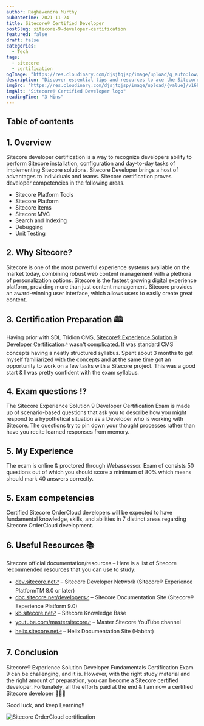 ```yaml
---
author: Raghavendra Murthy
pubDatetime: 2021-11-24
title: Sitecore® Certified Developer
postSlug: sitecore-9-developer-certification
featured: false
draft: false
categories:
  - Tech
tags:
  - sitecore
  - certification
ogImage: "https://res.cloudinary.com/djsjtqjsp/image/upload/q_auto:low/v1687698435/raghavendra-murthy-blog/sitecore-logo_zlgm7b.jpg"
description: "Discover essential tips and resources to ace the Sitecore® 9 Developer certification exam. Level up your skills and boost your career prospects!"
imgSrc: "https://res.cloudinary.com/djsjtqjsp/image/upload/{value}/v1687698435/raghavendra-murthy-blog/sitecore-logo_zlgm7b.jpg"
imgAlt: "Sitecore® Certified Developer logo"
readingTime: "3 Mins"
---
```


## Table of contents

## 1. Overview

Sitecore developer certification is a way to recognize developers ability to perform Sitecore installation, configuration and day-to-day tasks of implementing Sitecore solutions. Sitecore Developer brings a host of advantages to individuals and teams. Sitecore certification proves developer competencies in the following areas.

- Sitecore Platform Tools
- Sitecore Platform
- Sitecore Items
- Sitecore MVC
- Search and Indexing
- Debugging
- Unit Testing

## 2. Why Sitecore?

Sitecore is one of the most powerful experience systems available on the market today, combining robust web content management with a plethora of personalization options. Sitecore is the fastest growing digital experience platform, providing more than just content management. Sitecore provides an award-winning user interface, which allows users to easily create great content.

## 3. Certification Preparation 🕮

Having prior with SDL Tridion CMS, <a href="https://learning.sitecore.com/exam/sitecore-experience-solution-9-developer-certification-1" target="_blank">Sitecore® Experience Solution 9 Developer Certification🡕</a> wasn't complicated. It was standard CMS concepts having a neatly structured syllabus. Spent about 3 months to get myself familiarized with the concepts and at the same time got an opportunity to work on a few tasks with a Sitecore project. This was a good start & I was pretty confident with the exam syllabus.

## 4. Exam questions ⁉️

The Sitecore Experience Solution 9 Developer Certification Exam is made up of scenario-based questions that ask you to describe how you might respond to a hypothetical situation as a Developer who is working with Sitecore. The questions try to pin down your thought processes rather than have you recite learned responses from memory.

## 5. My Experience

The exam is online & proctored through Webassessor. Exam of consists 50 questions out of which you should score a minimum of 80% which means should mark 40 answers correctly.

## 5. Exam competencies

Certified Sitecore OrderCloud developers will be expected to have fundamental knowledge, skills, and abilities in 7 distinct areas regarding Sitecore OrderCloud development.

## 6. Useful Resources 📚

Sitecore official documentation/resources – Here is a list of Sitecore recommended resources that you can use to study:

- <a href="https://dev.sitecore.net" target="_blank">dev.sitecore.net🡕</a> – Sitecore Developer Network (Sitecore® Experience PlatformTM 8.0 or later)
- <a href="https://doc.sitecore.net/developers" target="_blank">doc.sitecore.net/developers🡕</a> – Sitecore Documentation Site (Sitecore® Experience Platform 9.0)
- <a href="https://kb.sitecore.net" target="_blank">kb.sitecore.net🡕</a> – Sitecore Knowledge Base
- <a href="https://youtube.com/mastersitecore" target="_blank">youtube.com/mastersitecore🡕</a> – Master Sitecore YouTube channel
- <a href="https://helix.sitecore.net" target="_blank">helix.sitecore.net🡕</a> – Helix Documentation Site (Habitat)

## 7. Conclusion

Sitecore® Experience Solution Developer Fundamentals Certification Exam 9 can be challenging, and it is. However, with the right study material and the right amount of preparation, you can become a Sitecore certified developer. Fortunately, all the efforts paid at the end & I am now a certified Sitecore developer 🎉🎉🎉

Good luck, and keep Learning!!

![Sitecore OrderCloud certification ](https://res.cloudinary.com/djsjtqjsp/image/upload/w_400/v1687699289/raghavendra-murthy-blog/1637794647628_t2zjfq.png)
